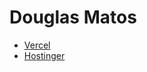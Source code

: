 # Douglas Matos

- [Vercel](https://douglasmatosdasilva.vercel.app)
- [Hostinger](https://douglasmatosdasilva.com.br/)